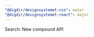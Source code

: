 ```yaml
---
"@digdir/designsystemet-css": major
"@digdir/designsystemet-react": major
---
```


Search: New compound API
